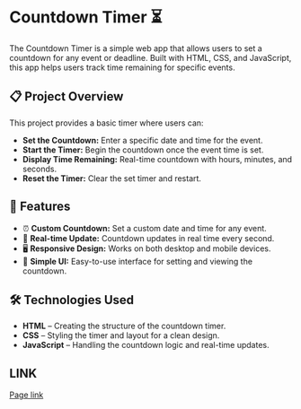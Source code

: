 # Countdown Timer ⏳

The Countdown Timer is a simple web app that allows users to set a countdown for any event or deadline. Built with HTML, CSS, and JavaScript, this app helps users track time remaining for specific events.

## 📋 Project Overview

This project provides a basic timer where users can:
- **Set the Countdown:** Enter a specific date and time for the event.
- **Start the Timer:** Begin the countdown once the event time is set.
- **Display Time Remaining:** Real-time countdown with hours, minutes, and seconds.
- **Reset the Timer:** Clear the set timer and restart.

## 🚀 Features

- ⏰ **Custom Countdown:** Set a custom date and time for any event.  
- 🔄 **Real-time Update:** Countdown updates in real time every second.  
- 🖥️ **Responsive Design:** Works on both desktop and mobile devices.  
- 🎨 **Simple UI:** Easy-to-use interface for setting and viewing the countdown.

## 🛠️ Technologies Used

- **HTML** – Creating the structure of the countdown timer.  
- **CSS** – Styling the timer and layout for a clean design.  
- **JavaScript** – Handling the countdown logic and real-time updates.

## LINK
[Page link](https://aman-toad.github.io/Javascript-Projects/01-Countdown-Timer/)